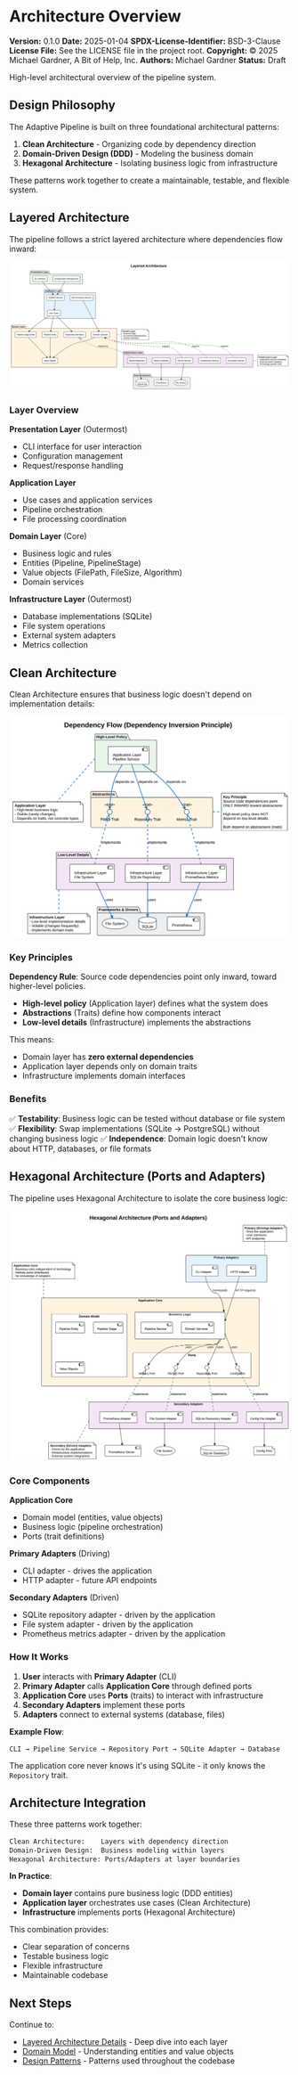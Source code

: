 # Architecture Overview

**Version:** 0.1.0
**Date:** 2025-01-04
**SPDX-License-Identifier:** BSD-3-Clause
**License File:** See the LICENSE file in the project root.
**Copyright:** © 2025 Michael Gardner, A Bit of Help, Inc.
**Authors:** Michael Gardner
**Status:** Draft

High-level architectural overview of the pipeline system.

## Design Philosophy

The Adaptive Pipeline is built on three foundational architectural patterns:

1. **Clean Architecture** - Organizing code by dependency direction
2. **Domain-Driven Design (DDD)** - Modeling the business domain
3. **Hexagonal Architecture** - Isolating business logic from infrastructure

These patterns work together to create a maintainable, testable, and flexible system.

## Layered Architecture

The pipeline follows a strict layered architecture where dependencies flow inward:

![Layered Architecture](../diagrams/layered-architecture.svg)

### Layer Overview

**Presentation Layer** (Outermost)
- CLI interface for user interaction
- Configuration management
- Request/response handling

**Application Layer**
- Use cases and application services
- Pipeline orchestration
- File processing coordination

**Domain Layer** (Core)
- Business logic and rules
- Entities (Pipeline, PipelineStage)
- Value objects (FilePath, FileSize, Algorithm)
- Domain services

**Infrastructure Layer** (Outermost)
- Database implementations (SQLite)
- File system operations
- External system adapters
- Metrics collection

## Clean Architecture

Clean Architecture ensures that business logic doesn't depend on implementation details:

![Dependency Flow](../diagrams/dependency-flow.svg)

### Key Principles

**Dependency Rule**: Source code dependencies point only inward, toward higher-level policies.

- **High-level policy** (Application layer) defines what the system does
- **Abstractions** (Traits) define how components interact
- **Low-level details** (Infrastructure) implements the abstractions

This means:
- Domain layer has **zero external dependencies**
- Application layer depends only on domain traits
- Infrastructure implements domain interfaces

### Benefits

✅ **Testability**: Business logic can be tested without database or file system
✅ **Flexibility**: Swap implementations (SQLite → PostgreSQL) without changing business logic
✅ **Independence**: Domain logic doesn't know about HTTP, databases, or file formats

## Hexagonal Architecture (Ports and Adapters)

The pipeline uses Hexagonal Architecture to isolate the core business logic:

![Hexagonal Architecture](../diagrams/hexagonal-architecture.svg)

### Core Components

**Application Core**
- Domain model (entities, value objects)
- Business logic (pipeline orchestration)
- Ports (trait definitions)

**Primary Adapters** (Driving)
- CLI adapter - drives the application
- HTTP adapter - future API endpoints

**Secondary Adapters** (Driven)
- SQLite repository adapter - driven by the application
- File system adapter - driven by the application
- Prometheus metrics adapter - driven by the application

### How It Works

1. **User** interacts with **Primary Adapter** (CLI)
2. **Primary Adapter** calls **Application Core** through defined ports
3. **Application Core** uses **Ports** (traits) to interact with infrastructure
4. **Secondary Adapters** implement these ports
5. **Adapters** connect to external systems (database, files)

**Example Flow**:
```
CLI → Pipeline Service → Repository Port → SQLite Adapter → Database
```

The application core never knows it's using SQLite - it only knows the `Repository` trait.

## Architecture Integration

These three patterns work together:

```text
Clean Architecture:    Layers with dependency direction
Domain-Driven Design:  Business modeling within layers
Hexagonal Architecture: Ports/Adapters at layer boundaries
```

**In Practice**:
- **Domain layer** contains pure business logic (DDD entities)
- **Application layer** orchestrates use cases (Clean Architecture)
- **Infrastructure** implements ports (Hexagonal Architecture)

This combination provides:
- Clear separation of concerns
- Testable business logic
- Flexible infrastructure
- Maintainable codebase

## Next Steps

Continue to:
- [Layered Architecture Details](layers.md) - Deep dive into each layer
- [Domain Model](domain-model.md) - Understanding entities and value objects
- [Design Patterns](patterns.md) - Patterns used throughout the codebase
